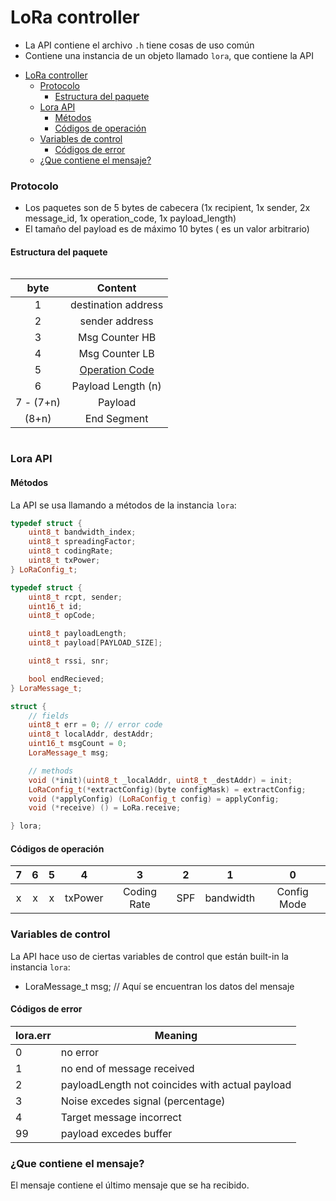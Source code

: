 # LoRa controller
* La API contiene el archivo `.h` tiene cosas de uso común
* Contiene una instancia de un objeto llamado `lora`, que contiene la API

- [LoRa controller](#lora-controller)
    - [Protocolo](#protocolo)
      - [Estructura del paquete](#estructura-del-paquete)
    - [Lora API](#lora-api)
      - [Métodos](#métodos)
      - [Códigos de operación](#códigos-de-operación)
    - [Variables de control](#variables-de-control)
      - [Códigos de error](#códigos-de-error)
    - [¿Que contiene el mensaje?](#que-contiene-el-mensaje)



### Protocolo
* Los paquetes son de 5 bytes de cabecera (1x recipient, 1x sender, 2x message_id, 1x operation_code, 1x payload_length)
* El tamaño del payload es de máximo 10 bytes ( es un valor arbitrario)

#### Estructura del paquete

<div style="display: flex; justify-content: center;">

|   byte    |                 Content                 |
| :-------: | :-------------------------------------: |
|     1     |           destination address           |
|     2     |             sender address              |
|     3     |             Msg Counter HB              |
|     4     |             Msg Counter LB              |
|     5     | [Operation Code](#códigos-de-operación) |
|     6     |           Payload Length (n)            |
| 7 - (7+n) |                 Payload                 |
|   (8+n)   |               End Segment               |

</div>


### Lora API
#### Métodos
La API se usa llamando a métodos de la instancia `lora`:

```cpp
typedef struct {
    uint8_t bandwidth_index;
    uint8_t spreadingFactor;
    uint8_t codingRate;
    uint8_t txPower;
} LoRaConfig_t;

typedef struct {
    uint8_t rcpt, sender;
    uint16_t id;
    uint8_t opCode;

    uint8_t payloadLength;
    uint8_t payload[PAYLOAD_SIZE];

    uint8_t rssi, snr;

    bool endRecieved;
} LoraMessage_t;

struct {
    // fields
    uint8_t err = 0; // error code
    uint8_t localAddr, destAddr;
    uint16_t msgCount = 0;
    LoraMessage_t msg;

    // methods
    void (*init)(uint8_t _localAddr, uint8_t _destAddr) = init;
    LoRaConfig_t(*extractConfig)(byte configMask) = extractConfig;
    void (*applyConfig) (LoRaConfig_t config) = applyConfig;
    void (*receive) () = LoRa.receive;

} lora;
```

#### Códigos de operación

|   7   |   6   |   5   |    4    |      3      |   2   |     1     |      0      |
| :---: | :---: | :---: | :-----: | :---------: | :---: | :-------: | :---------: |
|   x   |   x   |   x   | txPower | Coding Rate |  SPF  | bandwidth | Config Mode |

### Variables de control

La API hace uso de ciertas variables de control que están built-in la instancia `lora`:
* LoraMessage_t msg; // Aquí se encuentran los datos del mensaje


#### Códigos de error

| lora.err | Meaning                                         |
| -------- | ----------------------------------------------- |
| 0        | no error                                        |
| 1        | no end of message received                      |
| 2        | payloadLength not coincides with actual payload |
| 3        | Noise excedes signal (percentage)               |
| 4        | Target message incorrect                        |
| 99       | payload excedes buffer                          |


### ¿Que contiene el mensaje?
El mensaje contiene el último mensaje que se ha recibido.

